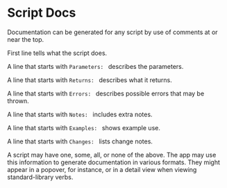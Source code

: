 # Script Docs

Documentation can be generated for any script by use of comments at or near the top.

First line tells what the script does.

A line that starts with `Parameters: ` describes the parameters.

A line that starts with `Returns: ` describes what it returns.

A line that starts with `Errors: ` describes possible errors that may be thrown.

A line that starts with `Notes: ` includes extra notes.

A line that starts with `Examples: ` shows example use.

A line that starts with `Changes: ` lists change notes.

A script may have one, some, all, or none of the above. The app may use this information to generate documentation in various formats. They might appear in a popover, for instance, or in a detail view when viewing standard-library verbs.
